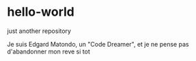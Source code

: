 # hello-world
just another repository


Je suis Edgard Matondo, un "Code Dreamer", et je ne pense pas d'abandonner mon reve si tot
